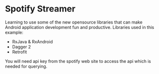 # Spotify Streamer
Learning to use some of the new opensource libraries that can make Android application development fun and productive.
Libraries used in this example:
 * RxJava & RxAndroid
 * Dagger 2
 * Retrofit 
 
 
 
You will need api key from the spotify web site to access the api which is needed for querying.

